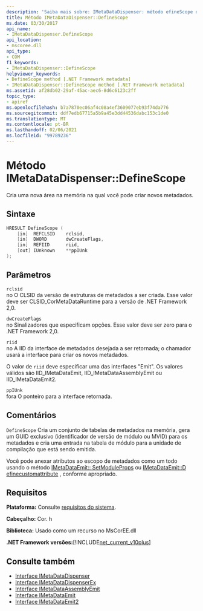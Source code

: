 ```yaml
---
description: 'Saiba mais sobre: IMetaDataDispenser: método efineScope de:D'
title: Método IMetaDataDispenser::DefineScope
ms.date: 03/30/2017
api_name:
- IMetaDataDispenser.DefineScope
api_location:
- mscoree.dll
api_type:
- COM
f1_keywords:
- IMetaDataDispenser::DefineScope
helpviewer_keywords:
- DefineScope method [.NET Framework metadata]
- IMetaDataDispenser::DefineScope method [.NET Framework metadata]
ms.assetid: af28db02-29af-45ac-aec6-8d6c6123c2ff
topic_type:
- apiref
ms.openlocfilehash: b7a7870ec06af4c08a4ef3609077eb93f74da776
ms.sourcegitcommit: ddf7edb67715a5b9a45e3dd44536dabc153c1de0
ms.translationtype: MT
ms.contentlocale: pt-BR
ms.lasthandoff: 02/06/2021
ms.locfileid: "99789236"
---
```

# <a name="imetadatadispenserdefinescope-method"></a>Método IMetaDataDispenser::DefineScope

Cria uma nova área na memória na qual você pode criar novos metadados.  
  
## <a name="syntax"></a>Sintaxe  
  
```cpp  
HRESULT DefineScope (  
    [in]  REFCLSID    rclsid,  
    [in]  DWORD       dwCreateFlags,  
    [in]  REFIID      riid,
    [out] IUnknown    **ppIUnk  
);  
```  
  
## <a name="parameters"></a>Parâmetros  

 `rclsid`  
 no O CLSID da versão de estruturas de metadados a ser criada. Esse valor deve ser CLSID_CorMetaDataRuntime para a versão de .NET Framework 2,0.  
  
 `dwCreateFlags`  
 no Sinalizadores que especificam opções. Esse valor deve ser zero para o .NET Framework 2,0.  
  
 `riid`  
 no A IID da interface de metadados desejada a ser retornada; o chamador usará a interface para criar os novos metadados.  
  
 O valor de `riid` deve especificar uma das interfaces "Emit". Os valores válidos são IID_IMetaDataEmit, IID_IMetaDataAssemblyEmit ou IID_IMetaDataEmit2.  
  
 `ppIUnk`  
 fora O ponteiro para a interface retornada.  
  
## <a name="remarks"></a>Comentários  

 `DefineScope` Cria um conjunto de tabelas de metadados na memória, gera um GUID exclusivo (identificador de versão de módulo ou MVID) para os metadados e cria uma entrada na tabela de módulo para a unidade de compilação que está sendo emitida.  
  
 Você pode anexar atributos ao escopo de metadados como um todo usando o método [IMetaDataEmit:: SetModuleProps](imetadataemit-setmoduleprops-method.md) ou [IMetaDataEmit::D efinecustomattribute](imetadataemit-definecustomattribute-method.md) , conforme apropriado.  
  
## <a name="requirements"></a>Requisitos  

 **Plataforma:** Consulte [requisitos do sistema](../../get-started/system-requirements.md).  
  
 **Cabeçalho:** Cor. h  
  
 **Biblioteca:** Usado como um recurso no MsCorEE.dll  
  
 **.NET Framework versões:**[!INCLUDE[net_current_v10plus](../../../../includes/net-current-v10plus-md.md)]  
  
## <a name="see-also"></a>Consulte também

- [Interface IMetaDataDispenser](imetadatadispenser-interface.md)
- [Interface IMetaDataDispenserEx](imetadatadispenserex-interface.md)
- [Interface IMetaDataAssemblyEmit](imetadataassemblyemit-interface.md)
- [Interface IMetaDataEmit](imetadataemit-interface.md)
- [Interface IMetaDataEmit2](imetadataemit2-interface.md)
